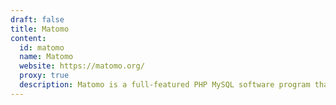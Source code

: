 ```yaml
---
draft: false
title: Matomo
content:
  id: matomo
  name: Matomo
  website: https://matomo.org/
  proxy: true
  description: Matomo is a full-featured PHP MySQL software program that you download and install on your own webserver
---
```

